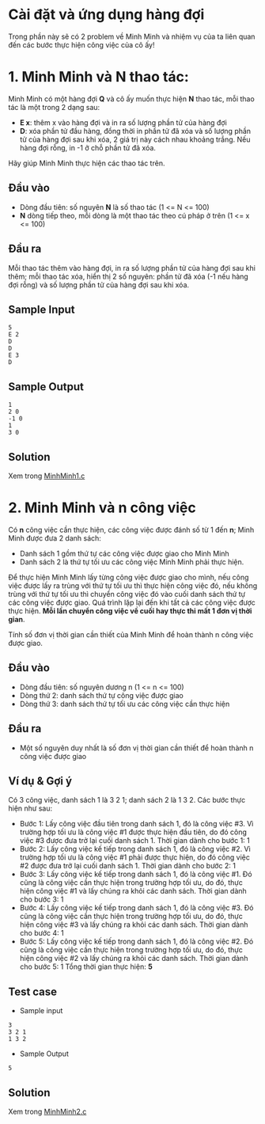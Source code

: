 # Cài đặt và ứng dụng hàng đợi
Trong phần này sẽ có 2 problem về Minh Minh và nhiệm vụ của ta liên quan đến các bước thực hiện công việc của cô ấy!
# 1. Minh Minh và N thao tác:
Minh Minh có một hàng đợi **Q** và cô ấy muốn thực hiện **N** thao tác, mỗi thao tác là một trong 2 dạng sau:
- **E x**: thêm x vào hàng đợi và in ra số lượng phần tử của hàng đợi
- **D**: xóa phần tử đầu hàng, đồng thời in phần tử đã xóa và số lượng phần tử của hàng đợi sau khi xóa, 2 giá trị này cách nhau khoảng trắng. Nếu hàng đợi rỗng, in -1 ở chỗ phần tử đã xóa.

Hãy giúp Minh Minh thực hiện các thao tác trên.
## Đầu vào
- Dòng đầu tiên: số nguyên **N** là số thao tác (1 <= N <= 100)
- **N** dòng tiếp theo, mỗi dòng là một thao tác theo cú pháp ở trên (1 <= x <= 100)
## Đầu ra
Mỗi thao tác thêm vào hàng đợi, in ra số lượng phần tử của hàng đợi sau khi thêm; mỗi thao tác xóa, hiển thị 2 số nguyên: phần tử đã xóa (-1 nếu hàng đợi rỗng) và số lượng phần tử của hàng đợi sau khi xóa.
## Sample Input
```
5
E 2
D
D
E 3
D
```
## Sample Output
```
1
2 0
-1 0
1
3 0
```
## Solution
Xem trong [MinhMinh1.c](MinhMinh1.c)
# 2. Minh Minh và n công việc
Có **n** công việc cần thực hiện, các công việc được đánh số từ 1 đến **n**; Minh Minh được đưa 2 danh sách:
- Danh sách 1 gồm thứ tự các công việc được giao cho Minh Minh
- Danh sách 2 là thứ tự tối ưu các công việc Minh Minh phải thực hiện.

Để thực hiện Minh Minh lấy từng công việc được giao cho mình, nếu công việc được lấy ra trùng với thứ tự tối ưu thì thực hiện công việc đó, nếu không trùng với thứ tự tối ưu thì chuyển công việc đó vào cuối danh sách thứ tự các công việc được giao. Quá trình lặp lại đến khi tất cả các công việc được thực hiện. **Mỗi lần chuyển công việc về cuối hay thực thi mất 1 đơn vị thời gian**.

Tính số đơn vị thời gian cần thiết của Minh Minh để hoàn thành n công việc được giao.
## Đầu vào
- Dòng đầu tiên: số nguyên dương n (1 <= n <= 100)
- Dòng thứ 2: danh sách thứ tự công việc được giao
- Dòng thứ 3: danh sách thứ tự tối ưu các công việc cần thực hiện

## Đầu ra
- Một số nguyên duy nhất là số đơn vị thời gian cần thiết để hoàn thành n công việc được giao 

## Ví dụ & Gợi ý
Có 3 công việc, danh sách 1 là 3 2 1; danh sách 2 là 1 3 2. Các bước thực hiện như sau:

- Bước 1: Lấy công việc đầu tiên trong danh sách 1, đó là công việc #3. Vì trường hợp tối ưu là công việc #1 được thực hiện đầu tiên, do đó công việc #3 được đưa trở lại cuối danh sách 1. Thời gian dành cho bước 1: 1
- Bước 2: Lấy công việc kế tiếp trong danh sách 1, đó là công việc #2. Vì trường hợp tối ưu là công việc #1 phải được thực hiện, do đó công việc #2 được đưa trở lại cuối danh sách 1. Thời gian dành cho bước 2: 1
- Bước 3: Lấy công việc kế tiếp trong danh sách 1, đó là công việc #1. Đó cũng là công việc cần thực hiện trong trường hợp tối ưu, do đó, thực hiện công việc #1 và lấy chúng ra khỏi các danh sách. Thời gian dành cho bước 3: 1
- Bước 4: Lấy công việc kế tiếp trong danh sách 1, đó là công việc #3. Đó cũng là công việc cần thực hiện trong trường hợp tối ưu, do đó, thực hiện công việc #3 và lấy chúng ra khỏi các danh sách. Thời gian dành cho bước 4: 1
- Bước 5: Lấy công việc kế tiếp trong danh sách 1, đó là công việc #2. Đó cũng là công việc cần thực hiện trong trường hợp tối ưu, do đó, thực hiện công việc #2 và lấy chúng ra khỏi các danh sách. Thời gian dành cho bước 5: 1
Tổng thời gian thực hiện: **5**
 ## Test case
 - Sample input
```
3
3 2 1
1 3 2
```
- Sample Output
```
5
```
## Solution
Xem trong [MinhMinh2.c](MinhMinh2.c)